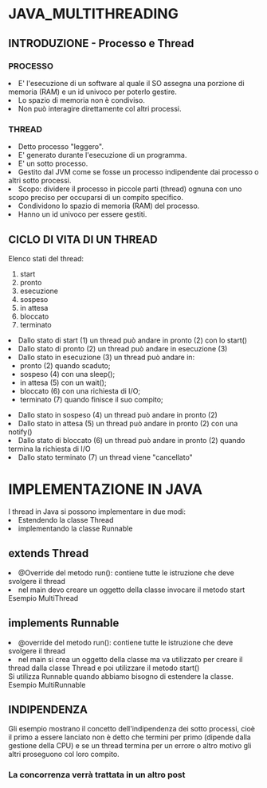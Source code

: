 # JAVA_MULTITHREADING
<h2>INTRODUZIONE - Processo e Thread</h2>
<h3>PROCESSO</h3>
<li>E' l'esecuzione di un software al quale il SO assegna una porzione di memoria (RAM) e un id univoco per poterlo gestire.</li>
<li>Lo spazio di memoria non è condiviso.</li>
<li>Non può interagire direttamente col altri processi.</li>
<h3>THREAD</h3>
<li>Detto processo "leggero".</li>
<li>E' generato durante l'esecuzione di un programma.</li>
<li>E' un sotto processo.</li>
<li>Gestito dal JVM come se fosse un processo indipendente dai processo o altri sotto processi.</li>
<li>Scopo: dividere il processo in piccole parti (thread) ognuna con uno scopo preciso per occuparsi di un compito specifico.</li>
<li>Condividono lo spazio di memoria (RAM) del processo.</li>
<li>Hanno un id univoco per essere gestiti.</li>
<h2>CICLO DI VITA DI UN THREAD</h2>
Elenco stati del thread:
<ol>
  <li>start</li>
  <li>pronto</li>
  <li>esecuzione</li>
  <li>sospeso</li>
  <li>in attesa</li>
  <li>bloccato</li>
  <li>terminato</li>
</ol>
<li>Dallo stato di start (1) un thread può andare in pronto (2) con lo start()</li>
<li>Dallo stato di pronto (2) un thread può andare in esecuzione (3)</li>
<li>Dallo stato in esecuzione (3) un thread può andare in:
  <ul>
    <li>pronto (2) quando scaduto;</li>
    <li>sospeso (4) con una sleep();</li>
    <li>in attesa (5) con un wait();</li>
    <li>bloccato (6) con una richiesta di I/O;</li>
    <li>terminato (7) quando finisce il suo compito;</li>
  </ul>
</li>
<li>Dallo stato in sospeso (4) un thread può andare in pronto (2)</li>
<li>Dallo stato in attesa (5) un thread può andare in pronto (2) con una notify()</li>
<li>Dallo stato di bloccato (6) un thread può andare in pronto (2) quando termina la richiesta di I/O</li>
<li>Dallo stato terminato (7) un thread viene "cancellato"</li>
</hr>
<h1>IMPLEMENTAZIONE IN JAVA</h1>
I thread in Java si possono implementare in due modi:
<li>Estendendo la classe Thread</li>
<li>implementando la classe Runnable</li>
<h2>extends Thread</h2>
<li>@Override del metodo run(): contiene tutte le istruzione che deve svolgere il thread</li>
<li>nel main devo creare un oggetto della classe invocare il metodo start</li>
Esempio MultiThread
<h2>implements Runnable</h2>
<li>@override del metodo run(): contiene tutte le istruzione che deve svolgere il thread</li>
<li>nel main si crea un oggetto della classe ma va utilizzato per creare il thread dalla classe Thread e poi utilizzare il metodo start()</li>
Si utilizza Runnable quando abbiamo bisogno di estendere la classe.
Esempio MultiRunnable

<h2>INDIPENDENZA</h2>
Gli esempio mostrano il concetto dell'indipendenza dei sotto processi, cioè il primo a essere lanciato non è detto che termini per primo (dipende dalla gestione della CPU) e se un thread termina per un errore o altro motivo gli altri proseguono col loro compito.
<h3>La concorrenza verrà trattata in un altro post</h3>
